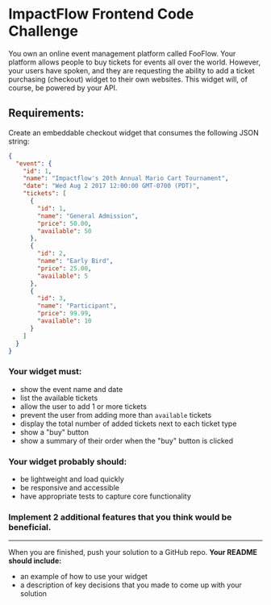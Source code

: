 # ImpactFlow Frontend Code Challenge

You own an online event management platform called FooFlow. Your platform allows people to buy tickets for events all over the world. However, your users have spoken, and they are requesting the ability to add a ticket purchasing (checkout) widget to their own websites. This widget will, of course, be powered by your API.

## Requirements:

Create an embeddable checkout widget that consumes the following JSON string:

```json
{
  "event": {
    "id": 1,
    "name": "Impactflow's 20th Annual Mario Cart Tournament",
    "date": "Wed Aug 2 2017 12:00:00 GMT-0700 (PDT)",
    "tickets": [
      {
        "id": 1,
        "name": "General Admission",
        "price": 50.00,
        "available": 50
      },
      {
        "id": 2,
        "name": "Early Bird",
        "price": 25.00,
        "available": 5
      },
      {
        "id": 3,
        "name": "Participant",
        "price": 99.99,
        "available": 10
      }
    ]
  }
}
```

### Your widget must:

* show the event name and date
* list the available tickets
* allow the user to add 1 or more tickets
* prevent the user from adding more than `available` tickets
* display the total number of added tickets next to each ticket type
* show a "buy" button
* show a summary of their order when the "buy" button is clicked

### Your widget probably should:

* be lightweight and load quickly
* be responsive and accessible
* have appropriate tests to capture core functionality

### Implement 2 additional features that you think would be beneficial.

---

When you are finished, push your solution to a GitHub repo. **Your README should include:**

* an example of how to use your widget
* a description of key decisions that you made to come up with your solution
